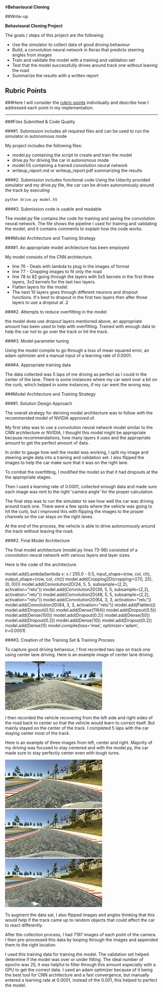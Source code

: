#**Behavioural Cloning** 

##Write-up

**Behavioural Cloning Project**

The goals / steps of this project are the following:
* Use the simulator to collect data of good driving behaviour
* Build, a convolution neural network in Keras that predicts steering angles from images
* Train and validate the model with a training and validation set
* Test that the model successfully drives around track one without leaving the road
* Summarize the results with a written report

## Rubric Points

###Here I will consider the [rubric points](https://review.udacity.com/#!/rubrics/432/view) individually and describe how I addressed each point in my implementation.  

---

###Files Submitted & Code Quality

####1. Submission includes all required files and can be used to run the simulator in autonomous mode

My project includes the following files:
* model.py containing the script to create and train the model
* drive.py for driving the car in autonomous mode
* model.h5 containing a trained convolution neural network 
* writeup_report.md or writeup_report.pdf summarizing the results

####2. Submission includes functional code
Using the Udacity provided simulator and my drive.py file, the car can be driven autonomously around the track by executing 
```sh
python drive.py model.h5
```

####3. Submission code is usable and readable

The model.py file contains the code for training and saving the convolution neural network. The file shows the pipeline I used for training and validating the model, and it contains comments to explain how the code works.

###Model Architecture and Training Strategy

####1. An appropriate model architecture has been employed

My model consists of the CNN architecture. 

- line 76 - Deals with lambda to plug in the images of format
- line 77 - Cropping images to fit only the road
- line 78 to 82 going through the layers with 5x5 kernels in the first three layers, 3x3 kernels for the last two layers.
- Flatten layers for the model.
- The next 10 layers goes through different neurons and dropout functions. It's best to dropout in the first two layers then after those layers to use a dropout at .2

####2. Attempts to reduce overfitting in the model

the model does use dropout layers mentioned above, an appropriate amount has been used to help with overfitting. Trained with enough data to help the car not to go over the track or hit the track.

####3. Model parameter tuning

Using the model compile to go through a loss of mean squared error, an adam optimizer and a manual input of a learning rate of 0.0001.

####4. Appropriate training data

The data collected was 5 laps of me driving as perfect as I could in the center of the lane. There is some instances where my car went over a bit on the curb, which helped in some instances, if my car went the wrong way.

###Model Architecture and Training Strategy

####1. Solution Design Approach

The overall strategy for deriving model architecture was to follow with the recommended model of NVIDIA approved of.

My first step was to use a convolution neural network model similar to the CNN architecture or NVIDIA, I thought this model might be appropriate because recommendations, how many layers it uses and the appropriate amount to get the perfect amount of data.

In order to gauge how well the model was working, I split my image and steering angle data into a training and validation set. I also flipped the images to help the car make sure that it was on the right lane.

To combat the overfitting, I modified the model so that it had dropouts at the the appropriate stages.

Then I used a learning rate of 0.0001, collected enough data and made sure each image was rent to the right 'camera angle' for the proper calculation.

The final step was to run the simulator to see how well the car was driving around track one. There were a few spots where the vehicle was going to hit the curb, but I improved this with flipping the images to the proper channels so the car stays on the right lanes.

At the end of the process, the vehicle is able to drive autonomously around the track without leaving the road.

####2. Final Model Architecture

The final model architecture (model.py lines 73-96) consisted of a convolution neural network with various  layers and layer sizes.

Here is the code of the architecture.

model.add(Lambda(lambda x: x / 255.0 - 0.5, input_shape=(row, col, ch), output_shape=(row, col, ch)))
model.add(Cropping2D(cropping=((70, 25), (0, 0))))
model.add(Convolution2D(24, 5, 5, subsample=(2,2), activation="relu"))
model.add(Convolution2D(36, 5, 5, subsample=(2,2), activation="relu"))
model.add(Convolution2D(48, 5, 5, subsample=(2,2), activation="relu"))
model.add(Convolution2D(64, 3, 3, activation="relu"))
model.add(Convolution2D(64, 3, 3, activation="relu"))
model.add(Flatten())
model.add(Dropout(0.5))
model.add(Dense(1164))
model.add(Dropout(0.5))
model.add(Dense(100))
model.add(Dropout(0.2))
model.add(Dense(50))
model.add(Dropout(0.2))
model.add(Dense(10))
model.add(Dropout(0.2))
model.add(Dense(1))
model.compile(loss='mse', optimizer='adam', lr=0.0001)

####3. Creation of the Training Set & Training Process

To capture good driving behaviour, I first recorded two laps on track one using center lane driving. Here is an example image of center lane driving:

![alt text](https://github.com/TheAisBack/CarND-Behavioral-Cloning-P3/blob/master/center-image.jpg "Center Image")

I then recorded the vehicle recovering from the left side and right sides of the road back to center so that the vehicle would learn to correct itself. But mainly stayed on the center of the track. I completed 5 laps with the car staying center most of the track.

Here is an example of three images from left, center and right. Majority of my driving was focused to stay centered and with the model.py, the car made sure to stay perfectly center even with tough turns.

![alt text](https://github.com/TheAisBack/CarND-Behavioral-Cloning-P3/blob/master/left1.jpg "Left Image")![alt text](https://github.com/TheAisBack/CarND-Behavioral-Cloning-P3/blob/master/center1.jpg "Center Image")![alt text](https://github.com/TheAisBack/CarND-Behavioral-Cloning-P3/blob/master/right1.jpg "Right Image")

To augment the data sat, I also flipped images and angles thinking that this would help if the track came up to random objects that could affect the car to react differently.

After the collection process, I had 7197 images of each point of the camera. I then pre-processed this data by looping through the images and appended them to the right location.

I used this training data for training the model. The validation set helped determine if the model was over or under fitting. The ideal number of epochs was 25, it was helpful to filter through this amount especially with a GPU to get the correct data. I used an adam optimizer because of it being the best tool for CNN architecture and a fast convergence, but manually entered a learning rate at 0.0001, instead of the 0.001, this helped to perfect the model.
